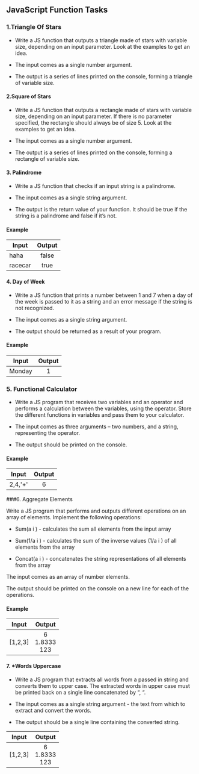 ## JavaScript Function Tasks

### 1.Triangle Of Stars

  * Write a JS function that outputs a triangle made of stars with variable size, depending on an input parameter. Look
    at the examples to get an idea.
  
  * The input comes as a single number argument.
  
  *  The output is a series of lines printed on the console, forming a triangle of variable size.
  

#### 2.Square of Stars

  * Write a JS function that outputs a rectangle made of stars with variable size, depending on an input parameter. If
  there is no parameter specified, the rectangle should always be of size 5. Look at the examples to get an idea.

  * The input comes as a single number argument.

  * The output is a series of lines printed on the console, forming a rectangle of variable size. 

#### 3. Palindrome

* Write a JS function that checks if an input string is a palindrome.


* The input comes as a single string argument.


* The output is the return value of your function. It should be true if the string is a palindrome and false if it’s not.

#### Example

| Input      | Output        |
| -----------|:-------------:|
| haha | false| 
| racecar | true|

#### 4. Day of Week

* Write a JS function that prints a number between 1 and 7 when a day of the week is passed to it as a string and an
 error message if the string is not recognized.

* The input comes as a single string argument.


* The output should be returned as a result of your program.

#### Example

| Input      | Output        |
| -----------|:-------------:|
| Monday | 1| 

### 5. Functional Calculator

* Write a JS program that receives two variables and an operator and performs a calculation between the variables,
  using the operator. Store the different functions in variables and pass them to your calculator.


* The input comes as three arguments – two numbers, and a string, representing the operator.


* The output should be printed on the console.

#### Example

| Input      | Output        |
| -----------|:-------------:|
| 2,4,'+' | 6 | 

###6. Aggregate Elements

Write a JS program that performs and outputs different operations on an array of elements. Implement the
following operations:

* Sum(a i ) - calculates the sum all elements from the input array

* Sum(1/a i ) - calculates the sum of the inverse values (1/a i ) of all elements from the array

* Concat(a i ) - concatenates the string representations of all elements from the array

The input comes as an array of number elements.

The output should be printed on the console on a new line for each of the operations.

#### Example

| Input      | Output        |
| -----------|:-------------:|
| [1,2,3] | 6<br> 1.8333<br>123 | 


#### 7. *Words Uppercase


* Write a JS program that extracts all words from a passed in string and converts them to upper case. The extracted
words in upper case must be printed back on a single line concatenated by “, “.

* The input comes as a single string argument - the text from which to extract and convert the words.


* The output should be a single line containing the converted string.

| Input      | Output        |
| -----------|:-------------:|
| [1,2,3] | 6<br> 1.8333<br>123 |